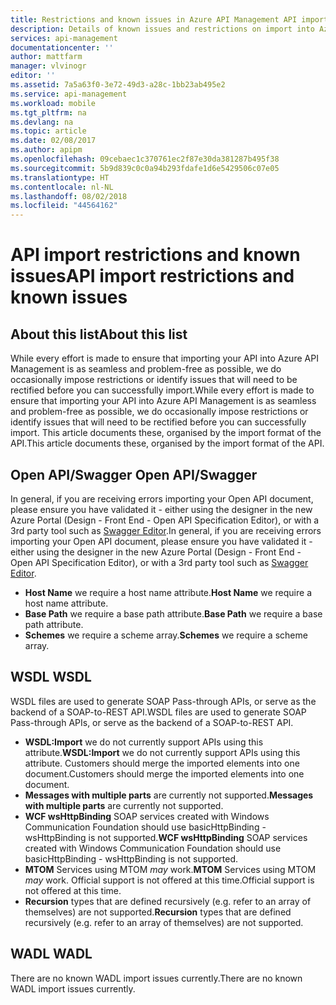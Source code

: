 ```yaml
---
title: Restrictions and known issues in Azure API Management API import | Microsoft Docs
description: Details of known issues and restrictions on import into Azure API Management using the Open API, WSDL or WADL formats.
services: api-management
documentationcenter: ''
author: mattfarm
manager: vlvinogr
editor: ''
ms.assetid: 7a5a63f0-3e72-49d3-a28c-1bb23ab495e2
ms.service: api-management
ms.workload: mobile
ms.tgt_pltfrm: na
ms.devlang: na
ms.topic: article
ms.date: 02/08/2017
ms.author: apipm
ms.openlocfilehash: 09cebaec1c370761ec2f87e30da381287b495f38
ms.sourcegitcommit: 5b9d839c0c0a94b293fdafe1d6e5429506c07e05
ms.translationtype: HT
ms.contentlocale: nl-NL
ms.lasthandoff: 08/02/2018
ms.locfileid: "44564162"
---
```

# <a name="api-import-restrictions-and-known-issues"></a><span data-ttu-id="3c909-103">API import restrictions and known issues</span><span class="sxs-lookup"><span data-stu-id="3c909-103">API import restrictions and known issues</span></span>
## <a name="about-this-list"></a><span data-ttu-id="3c909-104">About this list</span><span class="sxs-lookup"><span data-stu-id="3c909-104">About this list</span></span>
<span data-ttu-id="3c909-105">While every effort is made to ensure that importing your API into Azure API Management is as seamless and problem-free as possible, we do occasionally impose restrictions or identify issues that will need to be rectified before you can successfully import.</span><span class="sxs-lookup"><span data-stu-id="3c909-105">While every effort is made to ensure that importing your API into Azure API Management is as seamless and problem-free as possible, we do occasionally impose restrictions or identify issues that will need to be rectified before you can successfully import.</span></span> <span data-ttu-id="3c909-106">This article documents these, organised by the import format of the API.</span><span class="sxs-lookup"><span data-stu-id="3c909-106">This article documents these, organised by the import format of the API.</span></span>

## <span data-ttu-id="3c909-107"><a name="open-api"> </a>Open API/Swagger</span><span class="sxs-lookup"><span data-stu-id="3c909-107"><a name="open-api"> </a>Open API/Swagger</span></span>
<span data-ttu-id="3c909-108">In general, if you are receiving errors importing your Open API document, please ensure you have validated it - either using the designer in the new Azure Portal (Design - Front End - Open API Specification Editor), or with a 3rd party tool such as <a href="http://www.swagger.io">Swagger Editor</a>.</span><span class="sxs-lookup"><span data-stu-id="3c909-108">In general, if you are receiving errors importing your Open API document, please ensure you have validated it - either using the designer in the new Azure Portal (Design - Front End - Open API Specification Editor), or with a 3rd party tool such as <a href="http://www.swagger.io">Swagger Editor</a>.</span></span>

* <span data-ttu-id="3c909-109">**Host Name** we require a host name attribute.</span><span class="sxs-lookup"><span data-stu-id="3c909-109">**Host Name** we require a host name attribute.</span></span>
* <span data-ttu-id="3c909-110">**Base Path** we require a base path attribute.</span><span class="sxs-lookup"><span data-stu-id="3c909-110">**Base Path** we require a base path attribute.</span></span>
* <span data-ttu-id="3c909-111">**Schemes** we require a scheme array.</span><span class="sxs-lookup"><span data-stu-id="3c909-111">**Schemes** we require a scheme array.</span></span> 

## <span data-ttu-id="3c909-112"><a name="wsdl"> </a>WSDL</span><span class="sxs-lookup"><span data-stu-id="3c909-112"><a name="wsdl"> </a>WSDL</span></span>
<span data-ttu-id="3c909-113">WSDL files are used to generate SOAP Pass-through APIs, or serve as the backend of a SOAP-to-REST API.</span><span class="sxs-lookup"><span data-stu-id="3c909-113">WSDL files are used to generate SOAP Pass-through APIs, or serve as the backend of a SOAP-to-REST API.</span></span>

* <span data-ttu-id="3c909-114">**WSDL:Import** we do not currently support APIs using this attribute.</span><span class="sxs-lookup"><span data-stu-id="3c909-114">**WSDL:Import** we do not currently support APIs using this attribute.</span></span> <span data-ttu-id="3c909-115">Customers should merge the imported elements into one document.</span><span class="sxs-lookup"><span data-stu-id="3c909-115">Customers should merge the imported elements into one document.</span></span>
* <span data-ttu-id="3c909-116">**Messages with multiple parts** are currently not supported.</span><span class="sxs-lookup"><span data-stu-id="3c909-116">**Messages with multiple parts** are currently not supported.</span></span>
* <span data-ttu-id="3c909-117">**WCF wsHttpBinding** SOAP services created with Windows Communication Foundation should use basicHttpBinding - wsHttpBinding is not supported.</span><span class="sxs-lookup"><span data-stu-id="3c909-117">**WCF wsHttpBinding** SOAP services created with Windows Communication Foundation should use basicHttpBinding - wsHttpBinding is not supported.</span></span>
* <span data-ttu-id="3c909-118">**MTOM** Services using MTOM <em>may</em> work.</span><span class="sxs-lookup"><span data-stu-id="3c909-118">**MTOM** Services using MTOM <em>may</em> work.</span></span> <span data-ttu-id="3c909-119">Official support is not offered at this time.</span><span class="sxs-lookup"><span data-stu-id="3c909-119">Official support is not offered at this time.</span></span>
* <span data-ttu-id="3c909-120">**Recursion** types that are defined recursively (e.g. refer to an array of themselves) are not supported.</span><span class="sxs-lookup"><span data-stu-id="3c909-120">**Recursion** types that are defined recursively (e.g. refer to an array of themselves) are not supported.</span></span>

## <span data-ttu-id="3c909-121"><a name="wadl"> </a>WADL</span><span class="sxs-lookup"><span data-stu-id="3c909-121"><a name="wadl"> </a>WADL</span></span>
<span data-ttu-id="3c909-122">There are no known WADL import issues currently.</span><span class="sxs-lookup"><span data-stu-id="3c909-122">There are no known WADL import issues currently.</span></span>


[api-management-management-console]: https://docstestmedia1.blob.core.windows.net/azure-media/articles/api-management/media/api-management-howto-add-operations/api-management-management-console.png
[api-management-operations]: https://docstestmedia1.blob.core.windows.net/azure-media/articles/api-management/media/api-management-howto-add-operations/api-management-operations.png
[api-management-add-operation]: https://docstestmedia1.blob.core.windows.net/azure-media/articles/api-management/media/api-management-howto-add-operations/api-management-add-operation.png
[api-management-http-method]: https://docstestmedia1.blob.core.windows.net/azure-media/articles/api-management/media/api-management-howto-add-operations/api-management-http-method.png
[api-management-url-template]: https://docstestmedia1.blob.core.windows.net/azure-media/articles/api-management/media/api-management-howto-add-operations/api-management-url-template.png
[api-management-url-template-rewrite]: https://docstestmedia1.blob.core.windows.net/azure-media/articles/api-management/media/api-management-howto-add-operations/api-management-url-template-rewrite.png
[api-management-description]: https://docstestmedia1.blob.core.windows.net/azure-media/articles/api-management/media/api-management-howto-add-operations/api-management-description.png
[api-management-caching-tab]: https://docstestmedia1.blob.core.windows.net/azure-media/articles/api-management/media/api-management-howto-add-operations/api-management-caching-tab.png
[api-management-request-parameters]: https://docstestmedia1.blob.core.windows.net/azure-media/articles/api-management/media/api-management-howto-add-operations/api-management-request-parameters.png
[api-management-request-body]: https://docstestmedia1.blob.core.windows.net/azure-media/articles/api-management/media/api-management-howto-add-operations/api-management-request-body.png
[api-management-response-code]: https://docstestmedia1.blob.core.windows.net/azure-media/articles/api-management/media/api-management-howto-add-operations/api-management-response-code.png
[api-management-response-body-content-type]: https://docstestmedia1.blob.core.windows.net/azure-media/articles/api-management/media/api-management-howto-add-operations/api-management-response-body-content-type.png
[api-management-response-body]: https://docstestmedia1.blob.core.windows.net/azure-media/articles/api-management/media/api-management-howto-add-operations/api-management-response-body.png


[api-management-contoso-api]: ./media/api-management-howto-add-operations/api-management-contoso-api.png

[api-management-add-new-api]: ./media/api-management-howto-add-operations/api-management-add-new-api.png
[api-management-api-settings]: ./media/api-management-howto-add-operations/api-management-api-settings.png
[api-management-api-settings-credentials]: ./media/api-management-howto-add-operations/api-management-api-settings-credentials.png
[api-management-api-summary]: ./media/api-management-howto-add-operations/api-management-api-summary.png
[api-management-echo-operations]: ./media/api-management-howto-add-operations/api-management-echo-operations.png

[Add an operation]: #add-operation
[Operation caching]: #operation-caching
[Request parameters]: #request-parameters
[Request body]: #request-body
[Responses]: #responses
[Next steps]: #next-steps

[Get started with Azure API Management]: api-management-get-started.md
[Create an API Management service instance]: api-management-get-started.md#create-service-instance

[How to add operations to an API]: api-management-howto-add-operations.md
[How to create and publish a product]: api-management-howto-add-products.md
[How to cache operation results in Azure API Management]: api-management-howto-cache.md














